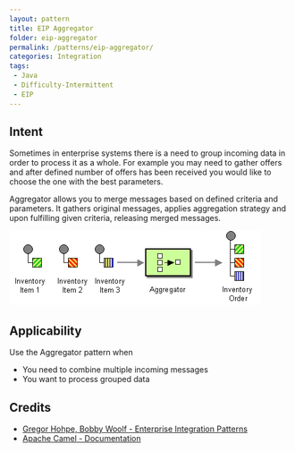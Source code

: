 ```yaml
---
layout: pattern
title: EIP Aggregator
folder: eip-aggregator
permalink: /patterns/eip-aggregator/
categories: Integration
tags:
 - Java
 - Difficulty-Intermittent
 - EIP
---
```


## Intent
Sometimes in enterprise systems there is a need to group incoming data in order to process it as a whole. For example
you may need to gather offers and after defined number of offers has been received you would like to choose the one with
the best parameters. 

Aggregator allows you to merge messages based on defined criteria and parameters. It gathers original messages, 
applies aggregation strategy and upon fulfilling given criteria, releasing merged messages.
 
![alt text](./etc/aggregator.gif "Splitter")

## Applicability
Use the Aggregator pattern when

* You need to combine multiple incoming messages 
* You want to process grouped data

## Credits

* [Gregor Hohpe, Bobby Woolf - Enterprise Integration Patterns](http://www.enterpriseintegrationpatterns.com/patterns/messaging/Aggregator.html)
* [Apache Camel - Documentation](http://camel.apache.org/aggregator2.html)

